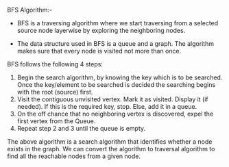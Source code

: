BFS Algorithm:-

- BFS is a traversing algorithm where we start traversing from a selected source node layerwise by exploring the neighboring nodes.

- The data structure used in BFS is a queue and a graph. The algorithm makes sure that every node is visited not more than once.

BFS follows the following 4 steps:

1. Begin the search algorithm, by knowing the key which is to be searched. Once the key/element to be searched is decided the searching begins with the root (source) first.
2. Visit the contiguous unvisited vertex. Mark it as visited. Display it (if needed). If this is the required key, stop. Else, add it in a queue.
3. On the off chance that no neighboring vertex is discovered, expel the first vertex from the Queue.
4. Repeat step 2 and 3 until the queue is empty.

The above algorithm is a search algorithm that identifies whether a node exists in the graph. We can convert the algorithm to traversal algorithm to find all the reachable nodes from a given node.